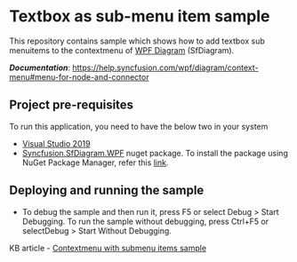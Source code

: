 # Textbox as sub-menu item sample

This repository contains sample which shows how to add textbox sub menuitems to the contextmenu of [WPF Diagram](https://www.syncfusion.com/wpf-controls/diagram) (SfDiagram).

__*Documentation*__: https://help.syncfusion.com/wpf/diagram/context-menu#menu-for-node-and-connector

## Project pre-requisites

To run this application, you need to have the below two in your system

* [Visual Studio 2019](https://www.visualstudio.com/wpf-vs)
* [Syncfusion.SfDiagram.WPF](https://www.nuget.org/packages/Syncfusion.SfDiagram.WPF/) nuget package. To install the package using NuGet Package Manager, refer this [link](https://docs.microsoft.com/en-us/nuget/quickstart/install-and-use-a-package-in-visual-studio#nuget-package-manager).

## Deploying and running the sample

* To debug the sample and then run it, press F5 or select Debug > Start Debugging. To run the sample without debugging, press Ctrl+F5 or selectDebug > Start Without Debugging.

KB article - [Contextmenu with submenu items sample](https://www.syncfusion.com/kb/12601/how-to-add-icon-to-context-menu-item-in-wpf-diagram-sfdiagram)
